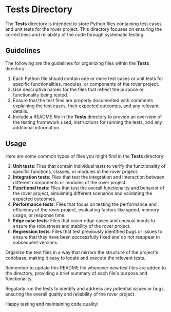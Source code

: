# Tests Directory

The **Tests** directory is intended to store Python files containing test cases and unit tests for the rover project. This directory focuses on ensuring the correctness and reliability of the code through systematic testing.

## Guidelines

The following are the guidelines for organizing files within the **Tests** directory:

1. Each Python file should contain one or more test cases or unit tests for specific functionalities, modules, or components of the rover project.
2. Use descriptive names for the files that reflect the purpose or functionality being tested.
3. Ensure that the test files are properly documented with comments explaining the test cases, their expected outcomes, and any relevant details.
4. Include a README file in the **Tests** directory to provide an overview of the testing framework used, instructions for running the tests, and any additional information.

## Usage

Here are some common types of files you might find in the **Tests** directory:

1. **Unit tests**: Files that contain individual tests to verify the functionality of specific functions, classes, or modules in the rover project.
2. **Integration tests**: Files that test the integration and interaction between different components or modules of the rover project.
3. **Functional tests**: Files that test the overall functionality and behavior of the rover project, simulating different scenarios and validating the expected outcomes.
4. **Performance tests**: Files that focus on testing the performance and efficiency of the rover project, evaluating factors like speed, memory usage, or response time.
5. **Edge case tests**: Files that cover edge cases and unusual inputs to ensure the robustness and stability of the rover project.
6. **Regression tests**: Files that test previously identified bugs or issues to ensure that they have been successfully fixed and do not reappear in subsequent versions.

Organize the test files in a way that mirrors the structure of the project's codebase, making it easy to locate and execute the relevant tests.

Remember to update this README file whenever new test files are added to the directory, providing a brief summary of each file's purpose and functionality.

Regularly run the tests to identify and address any potential issues or bugs, ensuring the overall quality and reliability of the rover project.

Happy testing and maintaining code quality!